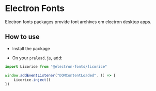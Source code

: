 # Electron Fonts

Electron fonts packages provide font archives em electron desktop apps.

## How to use

* Install the package

* On your `preload.js`, add:

```ts
import Licorice from "@electron-fonts/licorice"

window.addEventListener("DOMContentLoaded", () => {
    Licorice.inject()
})
```